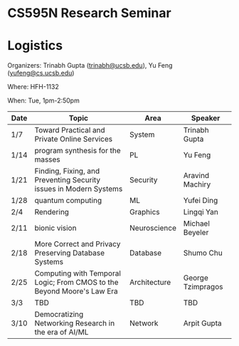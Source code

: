 # CS595N Research Seminar

# Logistics
Organizers: Trinabh Gupta (trinabh@ucsb.edu), Yu Feng (yufeng@cs.ucsb.edu)

Where: HFH-1132

When: Tue, 1pm-2:50pm


| Date  | Topic                                         | Area | Speaker |
|-------|-----------------------------------------------|--------|------|
| 1/7  | Toward Practical and Private Online Services   |   System   |  Trinabh Gupta    |
| 1/14  | program synthesis for the masses         |  PL      |  Yu Feng    |   
| 1/21  |Finding, Fixing, and Preventing Security issues in Modern Systems              |  Security      |  Aravind Machiry    |   
| 1/28  | quantum computing       |  ML     |   Yufei Ding   |    
| 2/4 | Rendering                   |  Graphics    |   Lingqi Yan   |    
| 2/11 | bionic vision                    |  Neuroscience | Michael Beyeler    | 
| 2/18 | More Correct and Privacy Preserving Database Systems |  Database  |   Shumo Chu   |   
| 2/25 | Computing with Temporal Logic; From CMOS to the Beyond Moore's Law Era              | Architecture        |   George Tzimpragos   |    
| 3/3 | TBD            |   TBD     |   TBD   |   
| 3/10 | Democratizing Networking Research in the era of AI/ML                        | Network       |  Arpit Gupta    |   

